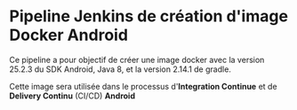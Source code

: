 # Pipeline Jenkins de création d'image Docker Android

Ce pipeline a pour objectif de créer une image docker avec la version 25.2.3 du SDK Android, Java 8, et la version 2.14.1 de gradle.

Cette image sera utilisée dans le processus d'**Integration Continue** et de **Delivery Continu** (CI/CD) **Android**
